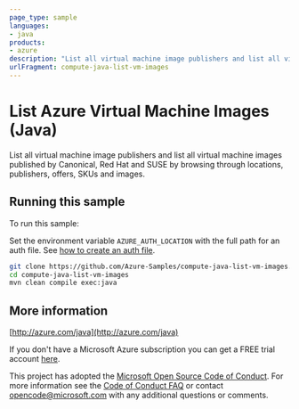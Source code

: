 ```yaml
---
page_type: sample
languages:
- java
products:
- azure
description: "List all virtual machine image publishers and list all virtual machine images published by Canonical, Red Hat and SUSE."
urlFragment: compute-java-list-vm-images
---
```


# List Azure Virtual Machine Images (Java)


List all virtual machine image publishers and list all virtual machine images published by Canonical, Red Hat and SUSE by browsing through locations, publishers, offers, SKUs and images.

## Running this sample

To run this sample:

Set the environment variable `AZURE_AUTH_LOCATION` with the full path for an auth file. See [how to create an auth file](https://github.com/Azure/azure-libraries-for-java/blob/master/AUTH.md).

```bash
git clone https://github.com/Azure-Samples/compute-java-list-vm-images.git
cd compute-java-list-vm-images
mvn clean compile exec:java
```

## More information

[http://azure.com/java](http://azure.com/java)

If you don't have a Microsoft Azure subscription you can get a FREE trial account [here](http://go.microsoft.com/fwlink/?LinkId=330212).

This project has adopted the [Microsoft Open Source Code of Conduct](https://opensource.microsoft.com/codeofconduct/). For more information see the [Code of Conduct FAQ](https://opensource.microsoft.com/codeofconduct/faq/) or contact [opencode@microsoft.com](mailto:opencode@microsoft.com) with any additional questions or comments.
